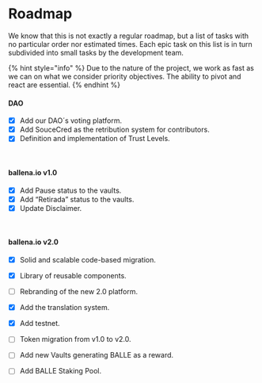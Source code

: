 # Roadmap

We know that this is not exactly a regular roadmap, but a list of tasks with no particular order nor estimated times. Each epic task on this list is in turn subdivided into small tasks by the development team.

{% hint style="info" %}
Due to the nature of the project, we work as fast as we can on what we consider priority objectives. The ability to pivot and react are essential. 
{% endhint %}

#### DAO

* [x] Add our DAO´s voting platform.
* [x] Add SouceCred as the retribution system for contributors.
* [x] Definition and implementation of Trust Levels.

‌

#### ballena.io v1.0

* [x] Add Pause status to the vaults.
* [x] Add “Retirada” status to the vaults.
* [x] Update Disclaimer.

‌

#### ballena.io v2.0

* [x] Solid and scalable code-based migration.
* [x] Library of reusable components.
* [ ] Rebranding of the new 2.0 platform.
* [x] Add the translation system.
* [x] Add testnet.
* [ ] Token migration from v1.0 to v2.0.
* [ ] Add new Vaults generating BALLE as a reward.
* [ ] Add BALLE Staking Pool.





